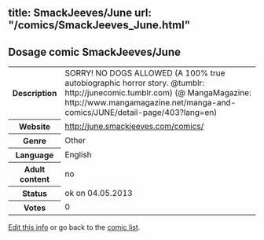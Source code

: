 title: SmackJeeves/June
url: "/comics/SmackJeeves_June.html"
---
Dosage comic SmackJeeves/June
-----------------------------------------

<p id="msg"></p>
<script type="text/javascript">
if (window.location.search === '?edit_info_mail=sent_ok') {
  var elem = document.getElementById("msg");
  elem.innerHTML = 'Edited information sucessfully sent for review, which is usually done daily. Thanks!';
  elem.className = 'ok';
}
</script>
<table class="comicinfo">
<tr>
<th>Description</th><td>SORRY! NO DOGS ALLOWED (A 100% true autobiographic horror story. @tumblr: http://junecomic.tumblr.com) (@ MangaMagazine: http://www.mangamagazine.net/manga-and-comics/JUNE/detail-page/403?lang=en)</td>
</tr>
<tr>
<th>Website</th><td><a href="http://june.smackjeeves.com/comics/">http://june.smackjeeves.com/comics/</a></td>
</tr>
<tr>
<th>Genre</th><td>Other</td>
</tr>
<tr>
<th>Language</th><td>English</td>
</tr>
<tr>
<th>Adult content</th><td>no</td>
</tr>
<tr>
<th>Status</th><td>ok on 04.05.2013</td>
</tr>
<tr>
<th>Votes</th><td>0</td>
</tr>
</table>

[Edit this info](SmackJeeves_June_edit.html) or go back to the [comic list](../comic-index.html).
